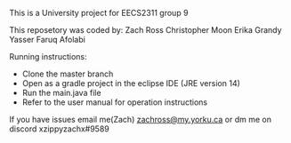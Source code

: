 This is a University project for EECS2311 group 9

This reposetory was coded by:
Zach Ross
Christopher Moon
Erika Grandy
Yasser
Faruq Afolabi

Running instructions:
- Clone the master branch
- Open as a gradle project in the eclipse IDE (JRE version 14)
- Run the main.java file
- Refer to the user manual for operation instructions

If you have issues email me(Zach) zachross@my.yorku.ca or dm me on discord xzippyzachx#9589
